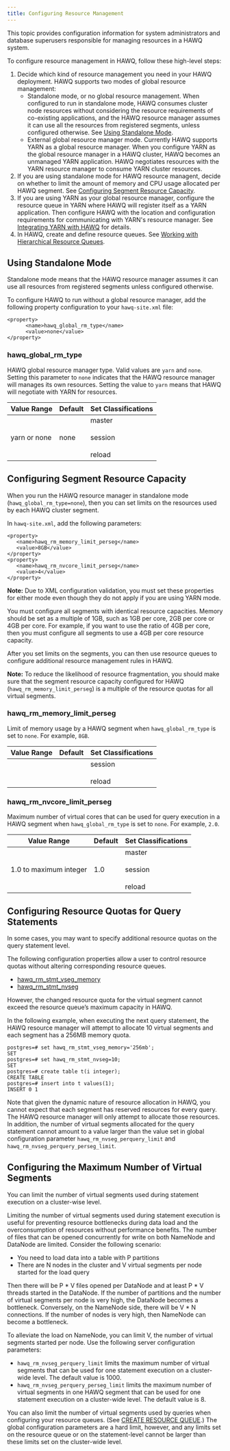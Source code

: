 ```yaml
---
title: Configuring Resource Management
---
```


This topic provides configuration information for system administrators and database superusers responsible for managing resources in a HAWQ system.

To configure resource management in HAWQ, follow these high-level steps:

1.  Decide which kind of resource management you need in your HAWQ deployment. HAWQ supports two modes of global resource management:
    -   Standalone mode, or no global resource management. When configured to run in standalone mode, HAWQ consumes cluster node resources without considering the resource requirements of co-existing applications, and the HAWQ resource manager assumes it can use all the resources from registered segments, unless configured otherwise. See [Using Standalone Mode](#topic_url_pls_zt).
    -   External global resource manager mode. Currently HAWQ supports YARN as a global resource manager. When you configure YARN as the global resource manager in a HAWQ cluster, HAWQ becomes an unmanaged YARN application. HAWQ negotiates resources with the YARN resource manager to consume YARN cluster resources.
2.  If you are using standalone mode for HAWQ resource managent, decide on whether to limit the amount of memory and CPU usage allocated per HAWQ segment. See [Configuring Segment Resource Capacity](#topic_htk_fxh_15).
3.  If you are using YARN as your global resource manager, configure the resource queue in YARN where HAWQ will register itself as a YARN application. Then configure HAWQ with the location and configuration requirements for communicating with YARN's resource manager. See [Integrating YARN with HAWQ](YARNIntegration.html) for details.
4.  In HAWQ, create and define resource queues. See [Working with Hierarchical Resource Queues](ResourceQueues.html).

## Using Standalone Mode <a id="topic_url_pls_zt"></a>

Standalone mode means that the HAWQ resource manager assumes it can use all resources from registered segments unless configured otherwise.

To configure HAWQ to run without a global resource manager, add the following property configuration to your `hawq-site.xml` file:

```
<property>
      <name>hawq_global_rm_type</name>
      <value>none</value>
</property>
```

### hawq\_global\_rm\_type <a id="id_wgb_44m_q5"></a>

HAWQ global resource manager type. Valid values are `yarn` and `none`. Setting this parameter to `none` indicates that the HAWQ resource manager will manages its own resources. Setting the value to `yarn` means that HAWQ will negotiate with YARN for resources.

|Value Range|Default|Set Classifications|
|-----------|-------|-------------------|
|yarn or none|none|master<br/><br/>session<br/><br/>reload|

## Configuring Segment Resource Capacity <a id="topic_htk_fxh_15"></a>

When you run the HAWQ resource manager in standalone mode \(`hawq_global_rm_type=none`\), then you can set limits on the resources used by each HAWQ cluster segment.

In `hawq-site.xml`, add the following parameters:

```
<property>
   <name>hawq_rm_memory_limit_perseg</name>
   <value>8GB</value>
</property>
<property>
   <name>hawq_rm_nvcore_limit_perseg</name>
   <value>4</value>
</property>
```

**Note:** Due to XML configuration validation, you must set these properties for either mode even though they do not apply if you are using YARN mode.

You must configure all segments with identical resource capacities. Memory should be set as a multiple of 1GB, such as 1GB per core, 2GB per core or 4GB per core. For example, if you want to use the ratio of 4GB per core, then you must configure all segments to use a 4GB per core resource capacity.

After you set limits on the segments, you can then use resource queues to configure additional resource management rules in HAWQ.

**Note:** To reduce the likelihood of resource fragmentation, you should make sure that the segment resource capacity configured for HAWQ \(`hawq_rm_memory_limit_perseg`\) is a multiple of the resource quotas for all virtual segments.

### hawq\_rm\_memory\_limit\_perseg <a id="id_qqq_s4m_q5"></a>

Limit of memory usage by a HAWQ segment when `hawq_global_rm_type` is set to `none`. For example, `8GB`.

|Value Range|Default|Set Classifications|
|-----------|-------|-------------------|
| | |session<br/><br/>reload|

### hawq\_rm\_nvcore\_limit\_perseg <a id="id_xpv_t4m_q5"></a>

Maximum number of virtual cores that can be used for query execution in a HAWQ segment when `hawq_global_rm_type` is set to `none`. For example, `2.0`.

|Value Range|Default|Set Classifications|
|-----------|-------|-------------------|
|1.0 to maximum integer|1.0|master<br/><br/>session<br/><br/>reload|

## Configuring Resource Quotas for Query Statements <a id="topic_g2p_zdq_15"></a>

In some cases, you may want to specify additional resource quotas on the query statement level.

The following configuration properties allow a user to control resource quotas without altering corresponding resource queues.

-   [hawq\_rm\_stmt\_vseg\_memory](/200/hawq/reference/guc/parameter_definitions.html)
-   [hawq\_rm\_stmt\_nvseg](/200/hawq/reference/guc/parameter_definitions.html)

However, the changed resource quota for the virtual segment cannot exceed the resource queue’s maximum capacity in HAWQ.

In the following example, when executing the next query statement, the HAWQ resource manager will attempt to allocate 10 virtual segments and each segment has a 256MB memory quota.

```
postgres=# set hawq_rm_stmt_vseg_memory='256mb';
SET
postgres=# set hawq_rm_stmt_nvseg=10;
SET
postgres=# create table t(i integer);
CREATE TABLE
postgres=# insert into t values(1);
INSERT 0 1
```

Note that given the dynamic nature of resource allocation in HAWQ, you cannot expect that each segment has reserved resources for every query. The HAWQ resource manager will only attempt to allocate those resources. In addition, the number of virtual segments allocated for the query statement cannot amount to a value larger than the value set in global configuration parameter `hawq_rm_nvseg_perquery_limit` and `hawq_rm_nvseg_perquery_perseg_limit`.

## Configuring the Maximum Number of Virtual Segments <a id="topic_tl5_wq1_f5"></a>

You can limit the number of virtual segments used during statement execution on a cluster-wise level.

Limiting the number of virtual segments used during statement execution is useful for preventing resource bottlenecks during data load and the overconsumption of resources without performance benefits. The number of files that can be opened concurrently for write on both NameNode and DataNode are limited. Consider the following scenario:

-   You need to load data into a table with P partitions
-   There are N nodes in the cluster and V virtual segments per node started for the load query

Then there will be P \* V files opened per DataNode and at least P \* V threads started in the DataNode. If the number of partitions and the number of virtual segments per node is very high, the DataNode becomes a bottleneck. Conversely, on the NameNode side, there will be V \* N connections. If the number of nodes is very high, then NameNode can become a bottleneck.

To alleviate the load on NameNode, you can limit V, the number of virtual segments started per node. Use the following server configuration parameters:

-   `hawq_rm_nvseg_perquery_limit` limits the maximum number of virtual segments that can be used for one statement execution on a cluster-wide level. The default value is 1000.
-   `hawq_rm_nvseg_perquery_perseg_limit` limits the maximum number of virtual segments in one HAWQ segment that can be used for one statement execution on a cluster-wide level. The default value is 8.

You can also limit the number of virtual segments used by queries when configuring your resource queues. \(See [CREATE RESOURCE QUEUE](/200/hawq/reference/sql/CREATE-RESOURCE-QUEUE.html).\) The global configuration parameters are a hard limit, however, and any limits set on the resource queue or on the statement-level cannot be larger than these limits set on the cluster-wide level.

